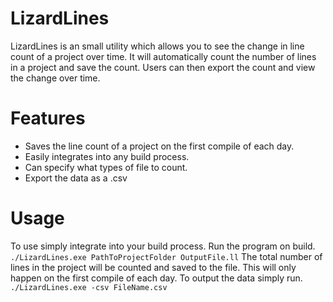 # LizardLines

LizardLines is an small utility which allows you to see the change in line count of a project over time. It will automatically count the number of lines in a project and save the count. Users can then export the count and view the change over time.

# Features

  - Saves the line count of a project on the first compile of each day.
  - Easily integrates into any build process.
  - Can specify what types of file to count.
  - Export the data as a .csv

# Usage
  To use simply integrate into your build process. Run the program on build. 
    ```
    ./LizardLines.exe PathToProjectFolder OutputFile.ll
    ```
The total number of lines in the project will be counted and saved to the file. This will only happen on the first compile of each day.
To output the data simply run.
    ```
    ./LizardLines.exe -csv FileName.csv
    ```
